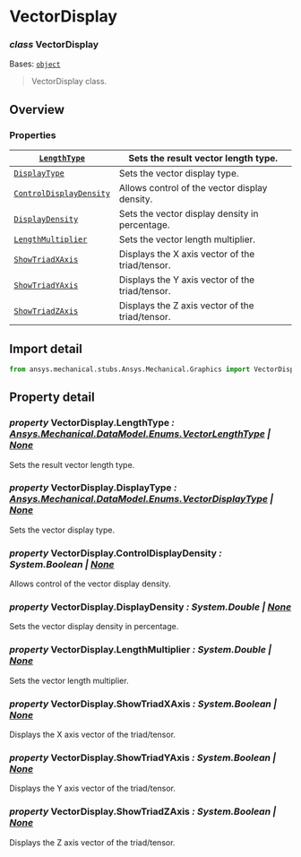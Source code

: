 <a id="vectordisplay"></a>

# VectorDisplay

<a id="VectorDisplay"></a>

### *class* VectorDisplay

Bases: [`object`](https://docs.python.org/3/library/functions.html#object)

> VectorDisplay class.

> <!-- !! processed by numpydoc !! -->

<a id="overview"></a>

## Overview

### Properties

| [`LengthType`](#VectorDisplay.LengthType)                       | Sets the result vector length type.             |
|-----------------------------------------------------------------|-------------------------------------------------|
| [`DisplayType`](#VectorDisplay.DisplayType)                     | Sets the vector display type.                   |
| [`ControlDisplayDensity`](#VectorDisplay.ControlDisplayDensity) | Allows control of the vector display density.   |
| [`DisplayDensity`](#VectorDisplay.DisplayDensity)               | Sets the vector display density in percentage.  |
| [`LengthMultiplier`](#VectorDisplay.LengthMultiplier)           | Sets the vector length multiplier.              |
| [`ShowTriadXAxis`](#VectorDisplay.ShowTriadXAxis)               | Displays the X axis vector of the triad/tensor. |
| [`ShowTriadYAxis`](#VectorDisplay.ShowTriadYAxis)               | Displays the Y axis vector of the triad/tensor. |
| [`ShowTriadZAxis`](#VectorDisplay.ShowTriadZAxis)               | Displays the Z axis vector of the triad/tensor. |

<a id="import-detail"></a>

## Import detail

```python
from ansys.mechanical.stubs.Ansys.Mechanical.Graphics import VectorDisplay
```

<a id="property-detail"></a>

## Property detail

<a id="VectorDisplay.LengthType"></a>

### *property* VectorDisplay.LengthType *: [Ansys.Mechanical.DataModel.Enums.VectorLengthType](../DataModel/Enums/VectorLengthType.md#VectorLengthType) | [None](https://docs.python.org/3/library/constants.html#None)*

Sets the result vector length type.

<!-- !! processed by numpydoc !! -->

<a id="VectorDisplay.DisplayType"></a>

### *property* VectorDisplay.DisplayType *: [Ansys.Mechanical.DataModel.Enums.VectorDisplayType](../DataModel/Enums/VectorDisplayType.md#VectorDisplayType) | [None](https://docs.python.org/3/library/constants.html#None)*

Sets the vector display type.

<!-- !! processed by numpydoc !! -->

<a id="VectorDisplay.ControlDisplayDensity"></a>

### *property* VectorDisplay.ControlDisplayDensity *: System.Boolean | [None](https://docs.python.org/3/library/constants.html#None)*

Allows control of the vector display density.

<!-- !! processed by numpydoc !! -->

<a id="VectorDisplay.DisplayDensity"></a>

### *property* VectorDisplay.DisplayDensity *: System.Double | [None](https://docs.python.org/3/library/constants.html#None)*

Sets the vector display density in percentage.

<!-- !! processed by numpydoc !! -->

<a id="VectorDisplay.LengthMultiplier"></a>

### *property* VectorDisplay.LengthMultiplier *: System.Double | [None](https://docs.python.org/3/library/constants.html#None)*

Sets the vector length multiplier.

<!-- !! processed by numpydoc !! -->

<a id="VectorDisplay.ShowTriadXAxis"></a>

### *property* VectorDisplay.ShowTriadXAxis *: System.Boolean | [None](https://docs.python.org/3/library/constants.html#None)*

Displays the X axis vector of the triad/tensor.

<!-- !! processed by numpydoc !! -->

<a id="VectorDisplay.ShowTriadYAxis"></a>

### *property* VectorDisplay.ShowTriadYAxis *: System.Boolean | [None](https://docs.python.org/3/library/constants.html#None)*

Displays the Y axis vector of the triad/tensor.

<!-- !! processed by numpydoc !! -->

<a id="VectorDisplay.ShowTriadZAxis"></a>

### *property* VectorDisplay.ShowTriadZAxis *: System.Boolean | [None](https://docs.python.org/3/library/constants.html#None)*

Displays the Z axis vector of the triad/tensor.

<!-- !! processed by numpydoc !! -->
